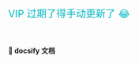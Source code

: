 <!-- #### 这个字很小，小到只能填满一颗心的程度，但这个字却很长，长到一生的距离去等候。 -->

<br>
 
<!--<span style="color:#ff97d5;font-size:22px;font-weight:600;">祈</span> -->

<a class="vip" href="https://gitee.com/NidhoggDJoking/Evolution/pages" target="_blank">VIP 过期了得手动更新了 😂</a>

<br>

#### [ 📌 docsify 文档](https://docsify.js.org/#/)

<!-- <iframe height=498 width=510 src='https://player.youku.com/embed/XMjk4NzA1OTMzNg==' frameborder=0 'allowfullscreen'></iframe> -->

<!-- <iframe height=420 src='https://player.youku.com/embed/XODEyNzMyMzg4' frameborder=0 'allowfullscreen'></iframe> -->

<!-- <iframe height=498 width=510 src='https://player.youku.com/embed/XMTQxNjA2ODk3Ng==' frameborder=0 'allowfullscreen'></iframe> -->

<style>
    .vip{
        font-size: 20px;
        color: #00b7bf !important;
    }
    a{
        text-decoration:none;
    }
</style>